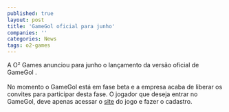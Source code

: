 ```yaml
---
published: true
layout: post
title: 'GameGol oficial para junho'
companies: ''
categories: News
tags: o2-games
---
```

A O² Games
 anunciou para junho o lançamento da versão oficial de GameGol
.<br /><br />No momento o GameGol está em fase beta e a empresa acaba de liberar os convites para participar desta fase. O jogador que deseja entrar no GameGol, deve apenas acessar o <a href="http://www.gamegol.com.br/gamegolbeta/_cadastro/" target="_blank">site</a>
 do jogo e fazer o cadastro.<br />
